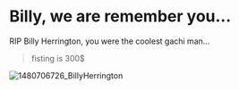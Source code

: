 # Billy, we are remember you...

RIP Billy Herrington, you were the coolest gachi man...

> fisting is 300$ 

![1480706726_BillyHerrington](https://user-images.githubusercontent.com/106531950/170999163-aa7dda6b-1a8e-4585-b558-c6f80b7a857a.jpg)
